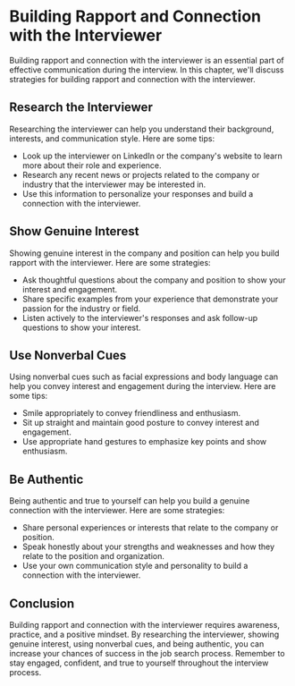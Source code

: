 Building Rapport and Connection with the Interviewer
===============================================================================================================

Building rapport and connection with the interviewer is an essential part of effective communication during the interview. In this chapter, we'll discuss strategies for building rapport and connection with the interviewer.

Research the Interviewer
------------------------

Researching the interviewer can help you understand their background, interests, and communication style. Here are some tips:

* Look up the interviewer on LinkedIn or the company's website to learn more about their role and experience.
* Research any recent news or projects related to the company or industry that the interviewer may be interested in.
* Use this information to personalize your responses and build a connection with the interviewer.

Show Genuine Interest
---------------------

Showing genuine interest in the company and position can help you build rapport with the interviewer. Here are some strategies:

* Ask thoughtful questions about the company and position to show your interest and engagement.
* Share specific examples from your experience that demonstrate your passion for the industry or field.
* Listen actively to the interviewer's responses and ask follow-up questions to show your interest.

Use Nonverbal Cues
------------------

Using nonverbal cues such as facial expressions and body language can help you convey interest and engagement during the interview. Here are some tips:

* Smile appropriately to convey friendliness and enthusiasm.
* Sit up straight and maintain good posture to convey interest and engagement.
* Use appropriate hand gestures to emphasize key points and show enthusiasm.

Be Authentic
------------

Being authentic and true to yourself can help you build a genuine connection with the interviewer. Here are some strategies:

* Share personal experiences or interests that relate to the company or position.
* Speak honestly about your strengths and weaknesses and how they relate to the position and organization.
* Use your own communication style and personality to build a connection with the interviewer.

Conclusion
----------

Building rapport and connection with the interviewer requires awareness, practice, and a positive mindset. By researching the interviewer, showing genuine interest, using nonverbal cues, and being authentic, you can increase your chances of success in the job search process. Remember to stay engaged, confident, and true to yourself throughout the interview process.
